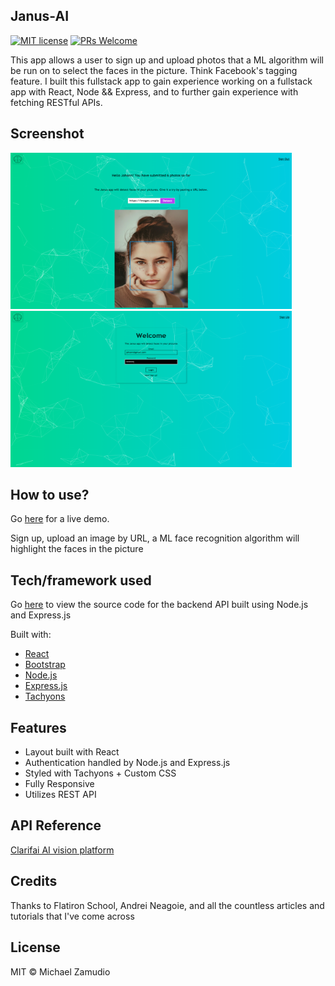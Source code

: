 ## Janus-AI

[![MIT license](https://img.shields.io/badge/License-MIT-blue.svg)](https://lbesson.mit-license.org/)
[![PRs Welcome](https://img.shields.io/badge/PRs-welcome-brightgreen.svg?style=flat-square)](http://makeapullrequest.com)

This app allows a user to sign up and upload photos that a ML algorithm will be run on to select the faces in the picture. Think Facebook's tagging feature. I built this fullstack app to gain experience working on a fullstack app with React, Node && Express, and to further gain experience with fetching RESTful APIs.

## Screenshot

<img src="https://github.com/zamudio/janus-ai/blob/master/public/project_screenshot_face.png" alt="screenshot" width="450" height="250" />
<img src="https://github.com/zamudio/janus-ai/blob/master/public/project_screenshot_home.png" alt="screenshot" width="450" height="250" />

## How to use?

Go [here](https://janus-ai.herokuapp.com/) for a live demo.

Sign up, upload an image by URL, a ML face recognition algorithm will highlight the faces in the picture

## Tech/framework used

Go [here](https://github.com/zamudio/janus-ai-api) to view the source code for the backend API built using Node.js and Express.js

Built with:

- [React](https://es.reactjs.org/)
- [Bootstrap](https://getbootstrap.com/docs/4.3/getting-started/introduction/)
- [Node.js](https://nodejs.org/en/)
- [Express.js](https://expressjs.com/)
- [Tachyons](https://tachyons.io/)

## Features

- Layout built with React
- Authentication handled by Node.js and Express.js
- Styled with Tachyons + Custom CSS
- Fully Responsive
- Utilizes REST API

## API Reference

[Clarifai AI vision platform](https://www.clarifai.com/)

## Credits

Thanks to Flatiron School, Andrei Neagoie, and all the countless articles and tutorials that I've come across

## License

MIT © Michael Zamudio
